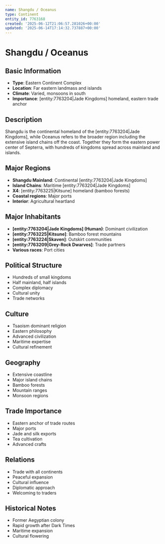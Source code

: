 ```yaml
---
name: Shangdu / Oceanus
type: Continent
entity_id: 7763168
created: '2025-06-12T21:06:57.281026+00:00'
updated: '2025-06-14T17:14:32.737887+00:00'
---
```


# Shangdu / Oceanus

## Basic Information
- **Type**: Eastern Continent Complex
- **Location**: Far eastern landmass and islands
- **Climate**: Varied, monsoons in south
- **Importance**: [entity:7763204|Jade Kingdoms] homeland, eastern trade anchor

## Description
Shangdu is the continental homeland of the [entity:7763204|Jade Kingdoms], while Oceanus refers to the broader region including the extensive island chains off the coast. Together they form the eastern power center of Septerra, with hundreds of kingdoms spread across mainland and islands.

## Major Regions
- **Shangdu Mainland**: Continental [entity:7763204|Jade Kingdoms]
- **Island Chains**: Maritime [entity:7763204|Jade Kingdoms]
- **X4**: [entity:7763225|Kitsune] homeland (bamboo forests)
- **Coastal regions**: Major ports
- **Interior**: Agricultural heartland

## Major Inhabitants
- **[entity:7763204|Jade Kingdoms] (Human)**: Dominant civilization
- **[entity:7763225|Kitsune]**: Bamboo forest mountains
- **[entity:7763224|Skaven]**: Outskirt communities
- **[entity:7763209|Grey-Rock Dwarves]**: Trade partners
- **Various races**: Port cities

## Political Structure
- Hundreds of small kingdoms
- Half mainland, half islands
- Complex diplomacy
- Cultural unity
- Trade networks

## Culture
- Tsaoism dominant religion
- Eastern philosophy
- Advanced civilization
- Maritime expertise
- Cultural refinement

## Geography
- Extensive coastline
- Major island chains
- Bamboo forests
- Mountain ranges
- Monsoon regions

## Trade Importance
- Eastern anchor of trade routes
- Major ports
- Jade and silk exports
- Tea cultivation
- Advanced crafts

## Relations
- Trade with all continents
- Peaceful expansion
- Cultural influence
- Diplomatic approach
- Welcoming to traders

## Historical Notes
- Former Aegyptian colony
- Rapid growth after Dark Times
- Maritime expansion
- Cultural flowering